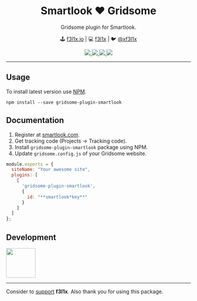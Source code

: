 <h1 align=center>Smartlook ❤️ Gridsome</h1>

<p align=center>
   Gridsome plugin for Smartlook.
</p>

<p align=center>
🕹 <a href="https://f3l1x.io">f3l1x.io</a> | 💻 <a href="https://github.com/f3l1x">f3l1x</a> | 🐦 <a href="https://twitter.com/xf3l1x">@xf3l1x</a>
</p>

<p align=center>
    <a href="https://github.com/webkitty/gridsome-plugin-smartlook/actions">
        <img src="https://badgen.net/github/checks/webkitty/gridsome-plugin-smartlook">
    </a>
    <a href="https://www.npmjs.com/package/gridsome-plugin-smartlook">
        <img src="https://badgen.net/npm/v/gridsome-plugin-smartlook">
    </a>
    <a href="https://www.npmjs.com/package/gridsome-plugin-smartlook">
        <img src="https://badgen.net/npm/dt/gridsome-plugin-smartlook">
    </a>
    <a href="/LICENSE">
        <img src="https://badgen.net/github/license/webkitty/gridsome-plugin-smartlook">
    </a>
</p>

-----

## Usage

To install latest version use [NPM](https://npmjs.com).

```
npm install --save gridsome-plugin-smartlook
```

## Documentation

1. Register at [smartlook.com](https://www.smartlook.com/).
2. Get tracking code (Projects -> Tracking code).
3. Install `gridsome-plugin-smartlook` package using NPM.
4. Update `gridsome.config.js` of your Gridsome website.

```js
module.exports = {
  siteName: "Your awesome site",
  plugins: [
    [
      'gridsome-plugin-smartlook',
      {
        id: "**smartlook*key**"
      }
    ]
  ]
};
```

## Development

<a href="https://github.com/f3l1x">
    <img width="80" height="80" src="https://avatars2.githubusercontent.com/u/538058?v=3&s=80">
</a>

-----

Consider to [support](https://github.com/sponsors/f3l1x) **f3l1x**. Also thank you for using this package.
